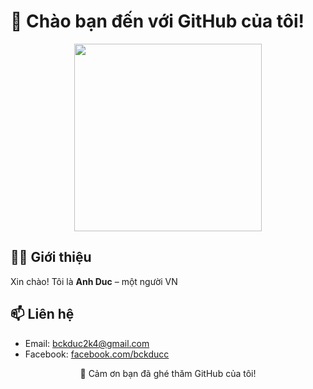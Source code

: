 

# 👋 Chào bạn đến với GitHub của tôi!

<p align="center">
  <img src="https://i.pinimg.com/originals/f0/c8/07/f0c8071bf37344a3d82fa5b3de565fc5.gif" width="300">
</p>

## 👨‍💻 Giới thiệu

Xin chào! Tôi là **Anh Duc** – một người VN

## 📫 Liên hệ

- Email: [bckduc2k4@gmail.com](mailto:bckduc2k4@gmail.com)
- Facebook: [facebook.com/bckducc](facebook.com/bckducc)


<p align="center">
  💖 Cảm ơn bạn đã ghé thăm GitHub của tôi!
</p>
